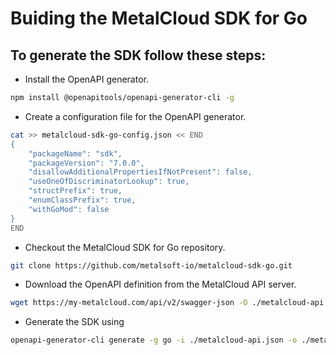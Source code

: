 # Buiding the MetalCloud SDK for Go

## To generate the SDK follow these steps:

* Install the OpenAPI generator.

```bash
npm install @openapitools/openapi-generator-cli -g
```

* Create a configuration file for the OpenAPI generator.

```bash
cat >> metalcloud-sdk-go-config.json << END
{
    "packageName": "sdk",
    "packageVersion": "7.0.0",
    "disallowAdditionalPropertiesIfNotPresent": false,
    "useOneOfDiscriminatorLookup": true,
    "structPrefix": true,
    "enumClassPrefix": true,
    "withGoMod": false
}
END
```

* Checkout the MetalCloud SDK for Go repository.

```bash
git clone https://github.com/metalsoft-io/metalcloud-sdk-go.git
```

* Download the OpenAPI definition from the MetalCloud API server.

```bash
wget https://my-metalcloud.com/api/v2/swagger-json -O ./metalcloud-api.json --no-check-certificate
```

* Generate the SDK using

```bash
openapi-generator-cli generate -g go -i ./metalcloud-api.json -o ./metalcloud-sdk-go -c ./metalcloud-sdk-go-config.json --git-user-id=metalsoft-io --git-repo-id=metalcloud-sdk-go --inline-schema-options ARRAY_ITEM_SUFFIX=DataItem
```
